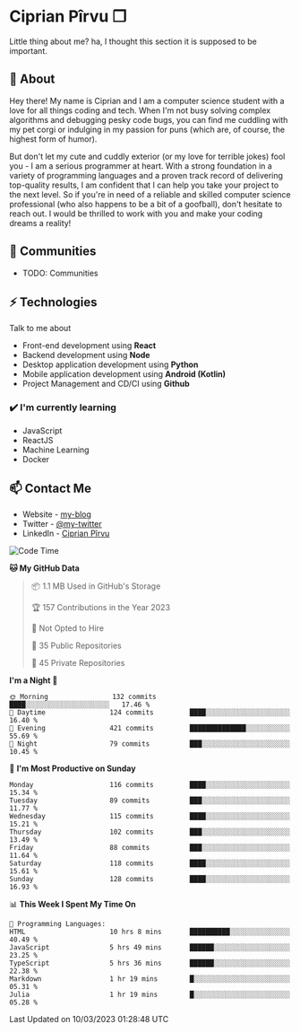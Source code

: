 # Ciprian Pîrvu ❐

Little thing about me? ha, I thought this section it is supposed to be important.

## 🧐 About

Hey there! My name is Ciprian and I am a computer science student with a love for all things coding and tech. When I'm not busy solving complex algorithms and debugging pesky code bugs, you can find me cuddling with my pet corgi or indulging in my passion for puns (which are, of course, the highest form of humor).

But don't let my cute and cuddly exterior (or my love for terrible jokes) fool you - I am a serious programmer at heart. With a strong foundation in a variety of programming languages and a proven track record of delivering top-quality results, I am confident that I can help you take your project to the next level. So if you're in need of a reliable and skilled computer science professional (who also happens to be a bit of a goofball), don't hesitate to reach out. I would be thrilled to work with you and make your coding dreams a reality!

## 👯 Communities

-   TODO: Communities

## ⚡ Technologies

Talk to me about

-   Front-end development using **React**
-   Backend development using **Node**
-   Desktop application development using **Python**
-   Mobile application development using **Android (Kotlin)**
-   Project Management and CD/CI using **Github**

### ✔️ I'm currently learning

-   JavaScript
-   ReactJS
-   Machine Learning
-   Docker

## 📫 Contact Me

-   Website - [my-blog]()
-   Twitter - [@my-twitter]()
-   LinkedIn - [Ciprian Pîrvu](https://www.linkedin.com/in/p%C3%AErvu-ciprian-cristian-4415991b1/)

<!--START_SECTION:waka-->
![Code Time](http://img.shields.io/badge/Code%20Time-1%2C596%20hrs%207%20mins-blue)

**🐱 My GitHub Data** 

> 📦 1.1 MB Used in GitHub's Storage 
 > 
> 🏆 157 Contributions in the Year 2023
 > 
> 🚫 Not Opted to Hire
 > 
> 📜 35 Public Repositories 
 > 
> 🔑 45 Private Repositories 
 > 
**I'm a Night 🦉** 

```text
🌞 Morning                132 commits         ████░░░░░░░░░░░░░░░░░░░░░   17.46 % 
🌆 Daytime                124 commits         ████░░░░░░░░░░░░░░░░░░░░░   16.40 % 
🌃 Evening                421 commits         ██████████████░░░░░░░░░░░   55.69 % 
🌙 Night                  79 commits          ███░░░░░░░░░░░░░░░░░░░░░░   10.45 % 
```
📅 **I'm Most Productive on Sunday** 

```text
Monday                   116 commits         ████░░░░░░░░░░░░░░░░░░░░░   15.34 % 
Tuesday                  89 commits          ███░░░░░░░░░░░░░░░░░░░░░░   11.77 % 
Wednesday                115 commits         ████░░░░░░░░░░░░░░░░░░░░░   15.21 % 
Thursday                 102 commits         ███░░░░░░░░░░░░░░░░░░░░░░   13.49 % 
Friday                   88 commits          ███░░░░░░░░░░░░░░░░░░░░░░   11.64 % 
Saturday                 118 commits         ████░░░░░░░░░░░░░░░░░░░░░   15.61 % 
Sunday                   128 commits         ████░░░░░░░░░░░░░░░░░░░░░   16.93 % 
```


📊 **This Week I Spent My Time On** 

```text
💬 Programming Languages: 
HTML                     10 hrs 8 mins       ██████████░░░░░░░░░░░░░░░   40.49 % 
JavaScript               5 hrs 49 mins       ██████░░░░░░░░░░░░░░░░░░░   23.25 % 
TypeScript               5 hrs 36 mins       ██████░░░░░░░░░░░░░░░░░░░   22.38 % 
Markdown                 1 hr 19 mins        █░░░░░░░░░░░░░░░░░░░░░░░░   05.31 % 
Julia                    1 hr 19 mins        █░░░░░░░░░░░░░░░░░░░░░░░░   05.28 % 
```


 Last Updated on 10/03/2023 01:28:48 UTC
<!--END_SECTION:waka-->
